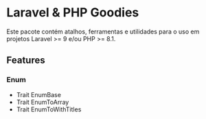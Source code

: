 Laravel & PHP Goodies
=====

Este pacote contém atalhos, ferramentas e utilidades para o uso em projetos Laravel >= 9 e/ou PHP >= 8.1.

Features
--------
### Enum
 - Trait EnumBase
 - Trait EnumToArray
 - Trait EnumToWithTitles